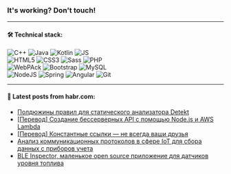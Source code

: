 ### It's working? Don't touch!

---

#### 🛠️ Technical stack:

![C++](https://img.shields.io/badge/C++-informational?logo=c%2B%2B&style=flat&logoColor=white&color=9C033A)
![Java](https://img.shields.io/badge/Java-informational?logo=java&style=flat&logoColor=white&color=007396)
![Kotlin](https://img.shields.io/badge/Kotlin-informational?logo=Kotlin&style=flat&logoColor=white&color=0095D5)
![JS](https://img.shields.io/badge/JS-informational?logo=javaScript&style=flat&logoColor=black&color=F7Df1E) <br>
![HTML5](https://img.shields.io/badge/HTML5-informational?logo=html5&style=flat&logoColor=white&color=E34F26)
![CSS3](https://img.shields.io/badge/CSS3-informational?logo=css3&style=flat&logoColor=white&color=157286)
![Sass](https://img.shields.io/badge/Saas-informational?logo=sass&style=flat&logoColor=white&color=hotpink)
![PHP](https://img.shields.io/badge/PHP-informational?logo=php&style=flat&logoColor=white&color=777BB4) <br>
![WebPAck](https://img.shields.io/badge/WebPack-informational?logo=webPack&style=flat&logoColor=white&color=FF6F00)
![Bootstrap](https://img.shields.io/badge/Bootstrap-informational?logo=Bootstrap&style=flat&logoColor=white&color=7952B3)
![MySQL](https://img.shields.io/badge/MySQL-informational?logo=MySQL&style=flat&logoColor=white&color=00f) <br>
![NodeJS](https://img.shields.io/badge/NodeJS-informational?logo=node.js&style=flat&logoColor=white&color=43853D)
![Spring](https://img.shields.io/badge/Spring-informational?logo=Spring&style=flat&logoColor=white&color=0A9EDC)
![Angular](https://img.shields.io/badge/Vue-informational?logo=vue.js&style=flat&logoColor=white&color=red)
![Git](https://img.shields.io/badge/Git-informational?logo=git&style=flat&logoColor=white&color=darkorange)

___

#### 💬 Latest posts from habr.com:

<!-- BLOG-POST-LIST:START -->
- [Полдюжины правил для статического анализатора Detekt](https://habr.com/ru/post/669136/?utm_source=habrahabr&utm_medium=rss&utm_campaign=669136)
- [[Перевод] Создание бессерверных API с помощью Node.js и AWS Lambda](https://habr.com/ru/post/669118/?utm_source=habrahabr&utm_medium=rss&utm_campaign=669118)
- [[Перевод] Константные ссылки — не всегда ваши друзья](https://habr.com/ru/post/669114/?utm_source=habrahabr&utm_medium=rss&utm_campaign=669114)
- [Анализ коммуникационных протоколов в сфере IoT для сбора данных с приборов учета](https://habr.com/ru/post/669106/?utm_source=habrahabr&utm_medium=rss&utm_campaign=669106)
- [BLE Inspector, маленькое open source приложение для датчиков уровня топлива](https://habr.com/ru/post/669088/?utm_source=habrahabr&utm_medium=rss&utm_campaign=669088)
<!-- BLOG-POST-LIST:END -->
